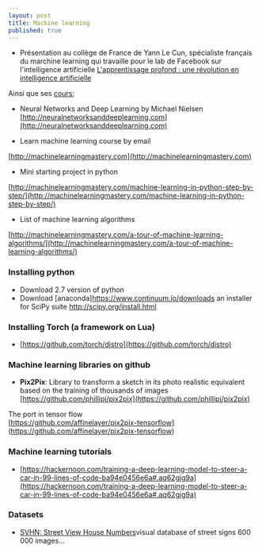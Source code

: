 ```yaml
---
layout: post
title: Machine learning
published: true
---
```


* Présentation au collège de France de Yann Le Cun, spécialiste français du marchine learning qui travaille pour le lab de Facebook sur l'intelligence artificielle [L'apprentissage profond : une révolution en intelligence artificielle](https://www.college-de-france.fr/site/yann-lecun/inaugural-lecture-2016-02-04-18h00.htm)

Ainsi que ses [cours](https://www.college-de-france.fr/site/yann-lecun/course-2016-02-26-11h00.htm);

* Neural Networks and Deep Learning by Michael Nielsen
[http://neuralnetworksanddeeplearning.com](http://neuralnetworksanddeeplearning.com)

* Learn machine learning course by email

[http://machinelearningmastery.com](http://machinelearningmastery.com)

* Mini starting project in python   

[http://machinelearningmastery.com/machine-learning-in-python-step-by-step/](http://machinelearningmastery.com/machine-learning-in-python-step-by-step/)

* List of machine learning algorithms

[http://machinelearningmastery.com/a-tour-of-machine-learning-algorithms/](http://machinelearningmastery.com/a-tour-of-machine-learning-algorithms/)


### Installing python

* Download 2.7 version of python
* Download [anaconda]https://www.continuum.io/downloads an installer for SciPy suite http://scipy.org/install.html


### Installing Torch (a framework on Lua)

* [https://github.com/torch/distro](https://github.com/torch/distro)

### Machine learning libraries on github

* **Pix2Pix**:
Library to transform a sketch in its photo realistic equivalent based on the training of thousands of images
[https://github.com/phillipi/pix2pix](https://github.com/phillipi/pix2pix)

The port in tensor flow   
[https://github.com/affinelayer/pix2pix-tensorflow]
(https://github.com/affinelayer/pix2pix-tensorflow)


### Machine learning tutorials

* [https://hackernoon.com/training-a-deep-learning-model-to-steer-a-car-in-99-lines-of-code-ba94e0456e6a#.aq62gjg9a](https://hackernoon.com/training-a-deep-learning-model-to-steer-a-car-in-99-lines-of-code-ba94e0456e6a#.aq62gjg9a)

### Datasets

* [SVHN: Street View House Numbers](http://ufldl.stanford.edu/housenumbers)visual database of street signs 600 000 images...
